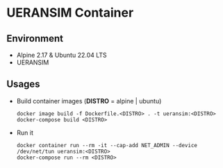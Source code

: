 # UERANSIM Container

## Environment
* Alpine 2.17 & Ubuntu 22.04 LTS
* UERANSIM

## Usages
* Build container images (**DISTRO** = alpine | ubuntu)
  ```console
  docker image build -f Dockerfile.<DISTRO> . -t ueransim:<DISTRO>
  docker-compose build <DISTRO>
  ```
* Run it
  ```console
  docker container run --rm -it --cap-add NET_ADMIN --device /dev/net/tun ueransim:<DISTRO>
  docker-compose run --rm <DISTRO>
  ```
